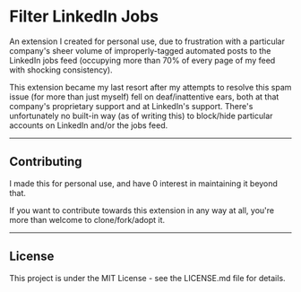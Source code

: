 # Filter LinkedIn Jobs

An extension I created for personal use, due to frustration with a particular company's sheer volume of improperly-tagged automated posts to the LinkedIn jobs feed (occupying more than 70% of every page of my feed with shocking consistency).  

This extension became my last resort after my attempts to resolve this spam issue (for more than just myself) fell on deaf/inattentive ears, both at that company's proprietary support and at LinkedIn's support. There's unfortunately no built-in way (as of writing this) to block/hide particular accounts on LinkedIn and/or the jobs feed.

---

## Contributing

I made this for personal use, and have 0 interest in maintaining it beyond that.  

If you want to contribute towards this extension in any way at all, you're more than welcome to clone/fork/adopt it.

---

## License
This project is under the MIT License - see the LICENSE.md file for details.
